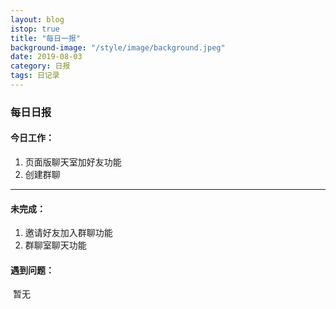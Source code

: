 ```yaml
---
layout: blog
istop: true
title: "每日一报"
background-image: "/style/image/background.jpeg"
date: 2019-08-03
category: 日报
tags: 日记录
---
```


### 每日日报

#### 今日工作：

1. 页面版聊天室加好友功能
2. 创建群聊

---

#### 未完成：

1. 邀请好友加入群聊功能
2. 群聊室聊天功能

#### 遇到问题：

​ 暂无

​
